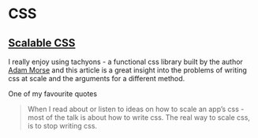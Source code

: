 # CSS

## [Scalable CSS](http://mrmrs.cc/writing/2016/03/24/scalable-css/)

I really enjoy using tachyons - a functional css library built by the author [Adam Morse](https://twitter.com/mrmrs_) and this article is a great insight into the problems of writing css at scale and the arguments for a different method.

One of my favourite quotes

> When I read about or listen to ideas on how to scale an app’s css - most of the talk is about how to write css. The real way to scale css, is to stop writing css.
